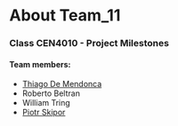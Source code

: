 # About Team_11
### Class CEN4010 - Project Milestones

#### Team members:
- [Thiago De Mendonca](http://lamp.cse.fau.edu/~tdemendonca2017/index.html) 
- Roberto Beltran
- William Tring
- [Piotr Skipor](http://lamp.cse.fau.edu/~pskipor2013/p1/index.html)



